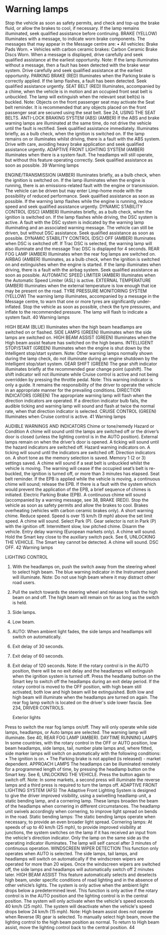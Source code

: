 # Warning lamps

Stop the vehicle as soon as safety permits, and
check and top-up the brake fluid, or allow the
brakes to cool, if necessary. If the lamp remains
illuminated, seek qualified assistance before
continuing.
BRAKE (YELLOW)
Illuminates with a message, to
indicate worn brake components.
The messages that may appear in the Message
centre are:
•
All vehicles: Brake Pads Worn.
•
Vehicles with carbon ceramic brakes:
Carbon Ceramic Brake Discs Worn.
When a message is displayed, drive carefully
and seek qualified assistance at the earliest
opportunity.
Note: If the lamp illuminates without a message,
then a fault has been detected with the brake
wear system. Drive carefully and seek qualified
assistance at the earliest opportunity.
PARKING BRAKE (RED)
Illuminates when the Parking brake
is correctly applied. If the lamp
flashes, a fault has been detected.
Seek qualified assistance urgently.
SEAT BELT (RED)
Illuminates, accompanied by a
chime, when the vehicle is in motion
and an occupied front seat belt is
unbuckled. The lamp will extinguish
when the relevant seat belt(s) is
buckled.
Note: Objects on the front passenger seat may
activate the Seat belt reminder. It is
recommended that any objects placed on the
front passenger seat are secured using the seat
belt. See 24, USING THE SEAT BELTS.
ANTI-LOCK BRAKING SYSTEM (ABS)
(AMBER)
If the ABS and brake warning lamps
are illuminated at the same time, do
not drive the vehicle until the fault is
rectified. Seek qualified assistance
immediately.
Illuminates briefly, as a bulb check,
when the ignition is switched on.
If the lamp remains on or illuminates whilst
driving, there is a fault with the ABS system.
Drive with care, avoiding heavy brake
application and seek qualified assistance
urgently.
ADAPTIVE FRONT LIGHTING SYSTEM
(AMBER)
Illuminates when there is a system
fault. The headlamps will still
operate, but without this feature
operating correctly. Seek qualified
assistance as soon as possible.
39
Warning lamps

ENGINE/TRANSMISSION (AMBER)
Illuminates briefly, as a bulb check,
when the ignition is switched on. If
the lamp illuminates when the
engine is running, there is an
emissions-related fault with the
engine or transmission. The vehicle
can be driven but may enter
Limp-home mode with the
possibility of reduced performance.
Seek qualified assistance as soon as
possible.
If the warning lamp flashes while the engine is
running, reduce speed and seek qualified
assistance urgently.
DYNAMIC STABILITY CONTROL (DSC)
(AMBER)
Illuminates briefly, as a bulb check,
when the ignition is switched on.
If the lamp flashes while driving, the DSC
system is active.
A fault with the DSC system is indicated by the
warning lamp illuminating and an associated
warning message. The vehicle can still be
driven, but without DSC assistance. Seek
qualified assistance as soon as possible.
DYNAMIC STABILITY CONTROL (DSC)
OFF (AMBER)
Illuminates when DSC is switched
off.
If Trac DSC is selected, the warning lamp will
also illuminate and the message Trac DSC is
displayed for 4 seconds.
REAR FOG LAMP (AMBER)
Illuminates when the rear fog lamps
are switched on.
AIRBAG (AMBER)
Illuminates, as a bulb check, when
the ignition is switched on and
extinguishes when the engine is
started.
If the lamp illuminates when driving, there is a
fault with the airbag system. Seek qualified
assistance as soon as possible.
AUTOMATIC SPEED LIMITER (AMBER)
Illuminates when the Automatic
Speed Limiter (ASL) is active.
EXTERNAL TEMPERATURE (AMBER)
Illuminates when the external
temperature is low enough that ice
may be present on the road.
TYRE PRESSURE MONITORING
SYSTEM (YELLOW)
The warning lamp illuminates,
accompanied by a message in the
Message centre, to warn that one or
more tyres are significantly
under-inflated. Stop the vehicle as
soon as possible, check the tyre
pressures, and inflate to the
recommended pressure.
The lamp will flash to indicate a system fault.
40
Warning lamps

HIGH BEAM (BLUE)
Illuminates when the high beam
headlamps are switched on or
flashed.
SIDE LAMPS (GREEN)
Illuminates when the side lamps are
switched on.
HIGH BEAM ASSIST (GREEN)
Illuminates when the High beam
assist feature has switched on the
high beams.
INTELLIGENT STOP/START (GREEN)
Illuminates when the engine is shut
down by the Intelligent stop/start
system.
Note: Other warning lamps normally shown
during the lamp check, do not illuminate during
an engine shutdown by the Intelligent stop/start
system.
GEAR SHIFT (GREEN)
The gear shift indicator illuminates
briefly at the recommended gear
change point (upshift).
The shift indicator will not illuminate while
Cruise control is active and not being overridden
by pressing the throttle pedal.
Note: This warning indicator is only a guide. It
remains the responsibility of the driver to
operate the vehicle in an appropriate manner
for the prevailing conditions.
DIRECTION INDICATORS (GREEN)
The appropriate warning lamp will
flash when the direction indicators
are operated.
If a direction indicator bulb fails, the audible
ticking and warning lamp will sound and flash
at twice the normal rate, when that direction
indicator is selected.
CRUISE CONTROL (GREEN)
Illuminates when Cruise control is
active.
41
Warning lamps

AUDIBLE WARNINGS AND INDICATORS
Chime or tone/remedy
Hazard or Condition
A chime will sound until the lamps are switched off or the driver’s
door is closed (unless the lighting control is in the AUTO position).
External lamps remain on when
the driver’s door is opened.
A ticking will sound until the hazard indicators are switched off.
Hazard warning indicators on.
A ticking will sound until the indicators are switched off.
Direction indicators on.
A short tone as the memory selection is saved.
Memory 1 (2 or 3) settings
saved.
A chime will sound if a seat belt is unbuckled whilst the vehicle
is moving. The warning will cease if the occupied seat’s belt is
re-buckled, the ignition is turned off, or more than 3 minutes has
elapsed.
Seat belt reminder.
If the EPB is applied while the vehicle is moving, a continuous
chime will sound; release the EPB. If there is a fault with the
system which would prevent the application of the EPB, a brief
sequence of chimes is initiated.
Electric Parking Brake (EPB).
A continuous chime will sound (accompanied by a warning
message, see 38, BRAKE (RED)). Stop the vehicle as soon as
safety permits and allow the brakes to cool.
Brakes overheating (vehicles
with carbon ceramic brakes
only).
A short warning chime. Reduce speed.
Speed is over 15 km/h (9 mph)
above the set limit speed.
A chime will sound. Select Park (P).
Gear selector is not in Park (P)
with the ignition off.
Intermittent slow, low pitched chime. Disarm the vehicle.
Entry delay warning (European
markets only).
A chime will sound. Hold the Smart key close to the auxiliary
switch pack. See 6, UNLOCKING THE VEHICLE.
The Smart key cannot be
detected.
A chime will sound.
DSC OFF.
42
Warning lamps

LIGHTING CONTROL

1. With the headlamps on, push the switch
   away from the steering wheel to select high
   beam. The blue warning indicator in the
   Instrument panel will illuminate.
   Note: Do not use high beam where it may
   distract other road users.
2. Pull the switch towards the steering wheel
   and release to flash the high beam on and
   off. The high beam will remain on for as
   long as the switch is held.
3. Side lamps.
4. Low beam.
5. AUTO: When ambient light fades, the side
   lamps and headlamps will switch on
   automatically.
6. Exit delay of 30 seconds.
7. Exit delay of 60 seconds.
8. Exit delay of 120 seconds.
   Note: If the rotary control is in the AUTO
   position, there will be no exit delay and the
   headlamps will extinguish when the ignition
   system is turned off.
   Press the headlamp button on the Smart key to
   switch off the headlamps during an exit delay
   period.
   If the rotary control is moved to the OFF
   position, with high beam still activated, both
   low and high beam will be extinguished. Both
   low and high beam will illuminate when the
   headlamps are turned on again.
   The rear fog lamp switch is located on the
   driver's side lower fascia. See 234, DRIVER
   CONTROLS.

   Exterior lights

Press to switch the rear fog lamps on/off. They
will only operate while side lamps, headlamps,
or Auto lamps are selected. The warning lamp
will illuminate. See 40, REAR FOG LAMP
(AMBER).
DAYTIME RUNNING LAMPS
In some countries, with the rotary control in the
OFF or AUTO position, low beam headlamps,
side lamps, tail, number plate lamps and, where
fitted, side marker lamps will switch on
automatically with the following conditions:
•
The ignition is on.
•
The Parking brake is not applied (is
released) - market dependent.
APPROACH LAMPS
The headlamps can be illuminated remotely for
a programmed length of time, by pressing the
headlamp button on the Smart key. See 6,
UNLOCKING THE VEHICLE. Press the button
again to switch off.
Note: In some markets, a second press will
illuminate the reverse lamps and a third press
is required to turn the lamps off.
ADAPTIVE FRONT LIGHTING SYSTEM
(AFS)
The Adaptive Front Lighting System is designed
to give the driver improved visibility, using a
swivelling headlamp unit, a static bending lamp,
and a cornering lamp. These lamps broaden the
beam of the headlamps when cornering in
different circumstances.
The headlamp unit swivels accordingly when
cornering, to improve light spread on bends in
the road.
Static bending lamps: The static bending lamps
operate when necessary, to provide an even
broader light spread.
Cornering lamps: At speeds of up to 40 km/h
(25 mph), to provide improved visibility at
junctions, the system switches on the lamp if
it has received an input from the vehicle's
direction indicator. Only the lamp on the same
side as the operating indicator illuminates. The
lamp will self cancel after 3 minutes of
continuous operation.
WINDSCREEN WIPER DETECTION
This function only operates when AUTO is
selected. The side lamps, tail lamps, and
headlamps will switch on automatically if the
windscreen wipers are operated for more than
20 wipes. Once the windscreen wipers are
switched off, the side lamps and headlamps will
automatically switch off 2 minutes later.
HIGH BEAM ASSIST
This feature automatically selects and deselects
high beam, under specific conditions of road
lighting and in the absence of other vehicle’s
lights. The system is only active when the
ambient light drops below a predetermined
level.
This function is only active if the rotary control
is in the AUTO position and the lighting control
is in the central position.
The system will only activate when the vehicle's
speed exceeds 40 km/h (25 mph). The system
will deactivate when the vehicle's speed drops
below 24 km/h (15 mph).
Note: High beam assist does not operate when
Reverse (R) gear is selected.
To manually select high beam, move the lighting
control to the high beam position as normal. To
return to High beam assist, move the lighting
control back to the central position.
44